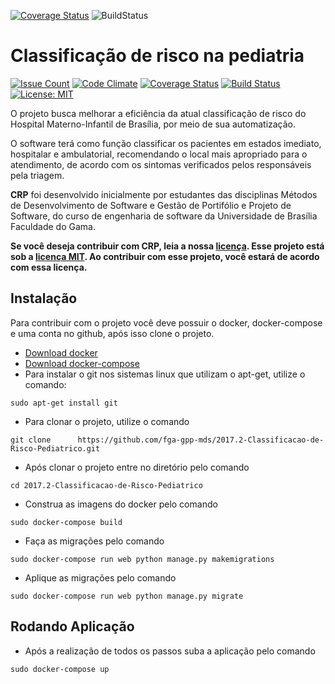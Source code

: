   [![Coverage Status](https://coveralls.io/repos/github/fga-gpp-mds/2017.2-Classificacao-de-Risco-Pediatrico/badge.svg)](https://coveralls.io/github/fga-gpp-mds/2017.2-Classificacao-de-Risco-Pediatrico)
  ![BuildStatus](https://travis-ci.org/fga-gpp-mds/2017.2-Classificacao-de-Risco-Pediatrico.svg?branch=devel)

# Classificação de risco na pediatria
  [![Issue Count](https://codeclimate.com/github/fga-gpp-mds/2017.2-Classificacao-de-Risco-Pediatrico/badges/issue_count.svg)](https://codeclimate.com/github/fga-gpp-mds/2017.2-Classificacao-de-Risco-Pediatrico)
  [![Code Climate](https://codeclimate.com/github/fga-gpp-mds/2017.2-Classificacao-de-Risco-Pediatrico/badges/gpa.svg)](https://codeclimate.com/github/fga-gpp-mds/2017.2-Classificacao-de-Risco-Pediatrico)
  [![Coverage Status](https://coveralls.io/repos/github/fga-gpp-mds/2017.2-Classificacao-de-Risco-Pediatrico/badge.svg?branch=devel)](https://coveralls.io/github/fga-gpp-mds/2017.2-Classificacao-de-Risco-Pediatrico?branch=devel)
  [![Build Status](https://travis-ci.org/fga-gpp-mds/2017.2-Classificacao-de-Risco-Pediatrico.svg?branch=devel)](https://travis-ci.org/fga-gpp-mds/2017.2-Classificacao-de-Risco-Pediatrico)
  [![License: MIT](https://img.shields.io/badge/License-MIT-blue.svg)](https://opensource.org/licenses/MIT)

O projeto busca melhorar a eficiência da atual classificação de risco do Hospital Materno-Infantil de Brasília, por meio de sua automatização.

O software terá como função classificar os pacientes em estados imediato,  hospitalar e ambulatorial, recomendando o local mais apropriado para o atendimento, de acordo com os sintomas verificados pelos responsáveis pela triagem.

**CRP** foi desenvolvido inicialmente por estudantes das disciplinas Métodos de Desenvolvimento de Software e Gestão de Portifólio e Projeto de Software, do curso de engenharia de software da Universidade de Brasília Faculdade do Gama.


**Se você deseja contribuir com CRP, leia a nossa [licença](https://github.com/fga-gpp-mds/2017.2-Classificacao-de-Risco-Pediatrico/blob/master/LICENSE). Esse projeto está sob a [licença MIT](https://mit-license.org/). Ao contribuir com esse projeto, você estará de acordo com essa licença.**


## Instalação

Para contribuir com o projeto você deve possuir o docker, docker-compose e uma conta no github, após isso clone o projeto.
  - [Download docker](https://docs.docker.com/engine/installation/)
  - [Download docker-compose](https://docs.docker.com/compose/install/)
  - Para instalar o git nos sistemas linux que utilizam o apt-get, utilize o comando:

  ``` sudo apt-get install git ```

  - Para clonar o projeto, utilize o comando

  `git clone      https://github.com/fga-gpp-mds/2017.2-Classificacao-de-Risco-Pediatrico.git`

  - Após clonar o projeto entre no diretório pelo comando

  `cd 2017.2-Classificacao-de-Risco-Pediatrico`

  - Construa as imagens do docker pelo comando

  `sudo docker-compose build`

  - Faça as migrações pelo comando

  `sudo docker-compose run web python manage.py makemigrations`

  - Aplique as migrações pelo comando

  `sudo docker-compose run web python manage.py migrate`

  ## Rodando Aplicação

  - Após a realização de todos os passos suba a aplicação pelo comando

  `sudo docker-compose up`
